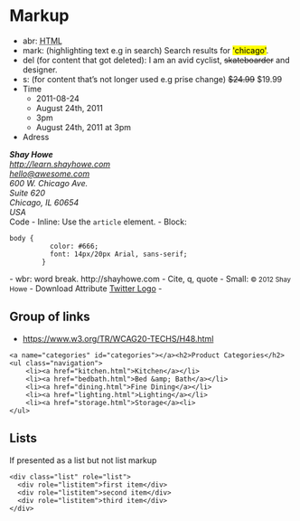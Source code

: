 # Markup

- abr: <abbr title="HyperText Markup Language">HTML</abbr>
- mark: (highlighting text e.g in search) Search results for <mark>'chicago'</mark>.
- del (for content that got deleted): I am an avid cyclist, <del cite="http://shayhowe.com" datetime="2012-07-01">skateboarder</del> and designer.
- s: (for content that’s not longer used e.g prise change) <s>$24.99</s> $19.99
- Time
    - <time>2011-08-24</time>
    - <time datetime="2011-08-24" pubdate>August 24th, 2011</time>
    - <time datetime="15:00">3pm</time>
    - <time datetime="2011-08-24T15:00">August 24th, 2011 at 3pm</time>
- Adress
<address>
  <strong>Shay Howe</strong><br>
  <a href="http://learn.shayhowe.com">http://learn.shayhowe.com</a><br>
  <a href="mailto:hello@awesome.com">hello@awesome.com</a><br>
  600 W. Chicago Ave.<br>
  Suite 620<br>
  Chicago, IL 60654<br>
  USA  
</address>
Code
    - Inline: Use the <code>article</code> element.
    - Block: <pre><code>body {
          color: #666;
          font: 14px/20px Arial, sans-serif;
        }</code></pre>
- wbr: word break.  http://shay<wbr>howe.com
- Cite, q, quote
- Small: <small>&copy; 2012 Shay Howe</small>
- Download Attribute <a href="twitter-logo.png" download="Logo">Twitter Logo</a>
- 




## Group of links

- https://www.w3.org/TR/WCAG20-TECHS/H48.html

```
<a name="categories" id="categories"></a><h2>Product Categories</h2>
<ul class="navigation">
    <li><a href="kitchen.html">Kitchen</a></li>
    <li><a href="bedbath.html">Bed &amp; Bath</a></li>
    <li><a href="dining.html">Fine Dining</a></li>
    <li><a href="lighting.html">Lighting</a></li>
    <li><a href="storage.html">Storage</a><li>
</ul> 
```


## Lists

If presented as a list but not list markup

```
<div class="list" role="list">
  <div role="listitem">first item</div>
  <div role="listitem">second item</div>
  <div role="listitem">third item</div>
</div>
```